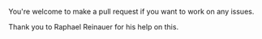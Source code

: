 You're welcome to make a pull request if you want to work on any issues.

Thank you to Raphael Reinauer for his help on this.

